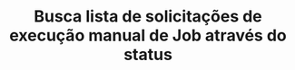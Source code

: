 ---
title: Busca lista de solicitações de execução manual de Job através do status
api:
  file: readme-hml-corebank.json
  operationId: get_v1-internal-services-cron-queue-status-list
hidden: false
---